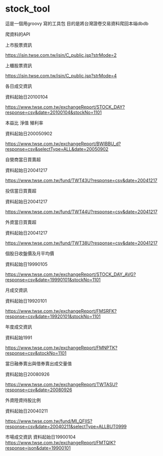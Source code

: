 # stock_tool
這是一個用groovy 寫的工具包
目的是將台灣證卷交易資料爬回本端dbdb 

爬資料的API

上市股票資訊

https://isin.twse.com.tw/isin/C_public.jsp?strMode=2

上櫃股票資訊

https://isin.twse.com.tw/isin/C_public.jsp?strMode=4

各日成交資訊

資料起始日20100104

https://www.twse.com.tw/exchangeReport/STOCK_DAY?response=csv&date=20100104&stockNo=1101

本益比 淨值 殖利率

資料起始日200050902

https://www.twse.com.tw/exchangeReport/BWIBBU_d?response=csv&selectType=ALL&date=20050902

自營商當日買賣超

資料起始日20041217

https://www.twse.com.tw/fund/TWT43U?response=csv&date=20041217

投信當日買賣超

資料起始日20041217

https://www.twse.com.tw/fund/TWT44U?response=csv&date=20041217

外資當日買賣超

資料起始日20041217

https://www.twse.com.tw/fund/TWT38U?response=csv&date=20041217

個股日收盤價及月平均價

資料起始日19990105

https://www.twse.com.tw/exchangeReport/STOCK_DAY_AVG?response=csv&date=19990101&stockNo=1101

月成交資訊

資料起始日19920101

https://www.twse.com.tw/exchangeReport/FMSRFK?response=csv&date=19920101&stockNo=1101

年度成交資訊

資料起始1991

https://www.twse.com.tw/exchangeReport/FMNPTK?response=csv&stockNo=1101

當日融券賣出與借券賣出成交量值

資料起始日20080926

https://www.twse.com.tw/exchangeReport/TWTASU?response=csv&date=20080926

外資陸資持股比例

資料起始日20040211

https://www.twse.com.tw/fund/MI_QFIIS?response=csv&date=20040211&selectType=ALLBUT0999

市場成交資訊
資料起始日19900104
https://www.twse.com.tw/exchangeReport/FMTQIK?response=json&date=19900101

